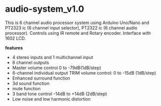 # audio-system_v1.0

This is 6 channel audio processor system using
Arduino Uno/Nano and PT2323 ic (6 channel input selector),
PT2322 ic (6 channel audio processor).
Controls using IR remote and Rotary encoder.
Interface with 1602 LCD.

**features**

* 4 stereo inputs and 1 multichannel input
* 6 channel outputs
* Master volume control 0 to -79dB(1dB/step)
* 6-channel individual output TRIM volume control: 0 to -15dB (1dB/step)
* Enhanced surround function
* 3d sound function
* mute function
* 3 band tone control -14dB to +14dB (2dB/step)
* Low noise and low harmonic distortion

